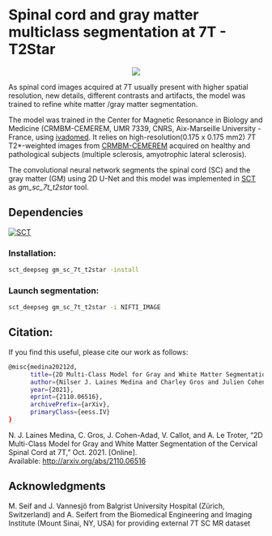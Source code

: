 # Spinal cord and gray matter multiclass segmentation at 7T - T2Star 

<p align="center">
<img src="https://user-images.githubusercontent.com/77469192/137283335-e527909c-9ec2-4790-9e66-246d492fbed9.gif" />
</p>


As spinal cord images acquired at 7T usually present with higher spatial resolution, new details, different contrasts and artifacts, the model was trained to refine white matter /gray matter segmentation.


The model was trained in the Center for Magnetic Resonance in Biology and Medicine (CRMBM-CEMEREM, UMR 7339, CNRS, Aix-Marseille University - France, using [ivadomed](http://ivadomed.org/). It relies on high-resolution(0.175 x 0.175 mm2) 7T T2*-weighted images from [CRMBM-CEMEREM](https://crmbm.univ-amu.fr/topic/spinal-cord-imaging/) acquired on healthy and pathological subjects (multiple sclerosis, amyotrophic lateral sclerosis). 

The convolutional neural network segments the spinal cord (SC) and the gray matter (GM) using 2D U-Net and this model was implemented in [SCT](https://spinalcordtoolbox.com/) as *gm_sc_7t_t2star* tool.

## Dependencies
[![SCT](https://img.shields.io/badge/SCT-7.0-green)](https://github.com/spinalcordtoolbox/spinalcordtoolbox/releases/tag/7.0)

### Installation: 
```bash
sct_deepseg gm_sc_7t_t2star -install
```

### Launch segmentation:
```bash
sct_deepseg gm_sc_7t_t2star -i NIFTI_IMAGE 
```

## Citation:

If you find this useful, please cite our work as follows:

```bash
@misc{medina20212d,
      title={2D Multi-Class Model for Gray and White Matter Segmentation of the Cervical Spinal Cord at 7T}, 
      author={Nilser J. Laines Medina and Charley Gros and Julien Cohen-Adad and Virginie Callot and Arnaud Le Troter},
      year={2021},
      eprint={2110.06516},
      archivePrefix={arXiv},
      primaryClass={eess.IV}
}
``` 

N. J. Laines Medina, C. Gros, J. Cohen-Adad, V. Callot, and A. Le Troter, “2D Multi-Class Model for Gray and White Matter Segmentation of the Cervical Spinal Cord at 7T,” Oct. 2021. [Online]. Available: http://arxiv.org/abs/2110.06516 

## Acknowledgments
M. Seif and J. Vannesjö from Balgrist University Hospital (Zürich, Switzerland) and A. Seifert from the Biomedical Engineering and
Imaging Institute (Mount Sinai, NY, USA) for providing external 7T SC MR dataset
